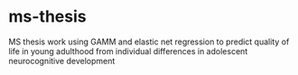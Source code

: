 # ms-thesis
 MS thesis work using GAMM and elastic net regression to predict quality of life in young adulthood from individual differences in adolescent neurocognitive development

